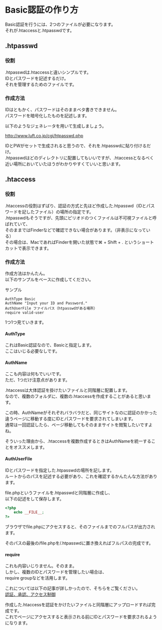 # Basic認証の作り方  
Basic認証を行うには、2つのファイルが必要になります。  
それが.htaccessと.htpasswdです。  

## .htpasswd  

### 役割  
.htpasswdは.htaccessと違いシンプルです。  
IDとパスワードを記述するだけ。  
それを管理するためのファイルです。  

### 作成方法  
IDはともかく、パスワードはそのままベタ書きできません。  
パスワードを暗号化したものを記述します。  

以下のようなジェネレータを用いて生成しましょう。  

http://www.luft.co.jp/cgi/htpasswd.php  

IDとPWがセットで生成されると思うので、それを.htpasswdに貼り付けるだけ。  
.htpasswdはどのディレクトリに配置してもいいですが、.htaccessとなるべく近い場所においていたほうがわかりやすくていいと思います。  

## .htaccess  

### 役割  
.htaccessの役割はずばり、認証の方式と先ほど作成した.htpasswd（IDとパスワードを記したファイル）の場所の指定です。  
.htpasswdもそうですが、先頭にピリオドのつくファイルは不可視ファイルと呼ばれていて、  
そのままではFinderなどで確認できない場合があります。（非表示になっている）  
その場合は、MacであればFinderを開いた状態で⌘ + Shift + . というショートカットで表示できます。  

### 作成方法  
作成方法はかんたん。  
以下のサンプルをベースに作成してください。  

サンプル  
```
AuthType Basic
AuthName "Input your ID and Password."
AuthUserFile ファイルパス（htpasswdがある場所）
require valid-user
```

1つ1つ見ていきます。  

#### AuthType  
これはBasic認証なので、Basicと指定します。  
ここはいじる必要なしです。  

#### AuthName  
ここも内容は何もでいいです。  
ただ、1つだけ注意点があります。  

.htaccessは大体認証を掛けたいファイルと同階層に配置します。  
なので、複数のフォルダに、複数の.htaccessを作成することがあると思います。  

この時、AuthNameがそれぞれバラバラだと、同じサイトなのに認証のかかった違うページに移動する度にIDとパスワードを要求されてしまいます。  
通常は一回認証したら、ページ移動してもそのままサイトを閲覧したいですよね。  

そういった理由から、.htaccessを複数作成するときはAuthNameを統一することをオススメします。  

#### AuthUserFile  
IDとパスワードを指定した.htpasswdの場所を記します。  
ルートからのパスを記述する必要があり、これを確認するかんたんな方法があります。  

file.phpというファイルを.htpasswdと同階層に作成し、  
以下の記述をして保存します。  

```php
<?php
    echo __FILE__;
?>
```

ブラウザでfile.phpにアクセスすると、そのファイルまでのフルパスが出力されます。  

そのパスの最後の/file.phpを/.htpasswdに置き換えればフルパスの完成です。  

#### require  
これも内容いじりません。そのまま。  
しかし、複数のIDとパスワードを管理したい場合は、  
require groupなどを活用します。  

これについては以下の記事が詳しかったので、そちらをご覧ください。  
[認証、承認、アクセス制御](https://httpd.apache.org/docs/2.4/ja/howto/auth.html)  

作成した.htaccessを認証をかけたいファイルと同階層にアップロードすれば完成です。  
これでページにアクセスすると表示される前にIDとパスワードを要求されるようになります。  